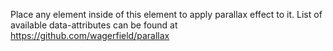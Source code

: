 Place any element inside of this element to apply parallax effect to it. List of available data-attributes can be found at https://github.com/wagerfield/parallax
